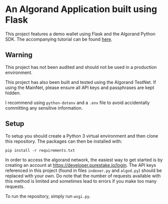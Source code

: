 # An Algorand Application built using Flask

This project features a demo wallet using Flask and the Algorand Python SDK. The accompanying tutorial can be found [here](https://developer.algorand.org/solutions/creating-a-demo-wallet-using-flask/).

## Warning

This project has not been audited and should not be used in a production environment.

This project has also been built and tested using the Algorand TestNet. If using the MainNet, please ensure all API keys
and passphrases are kept hidden.

I recommend using `python-dotenv` and a `.env` file to avoid accidentally committing any sensitive information.

## Setup

To setup you should create a Python 3 virtual environment and then clone this repository. The packages can then be installed
with:

`pip install -r requirements.txt`

In order to access the algorand network, the easiest way to get started is by creating an account
at https://developer.purestake.io/login. 
The API keys referenced in this project (found in files `indexer.py` and `algod.py`) should be replaced with your own.
Do note that the number of requests available with this method is limited and sometimes lead to errors if you make too many requests.

To run the repository, simply run `wsgi.py`.
